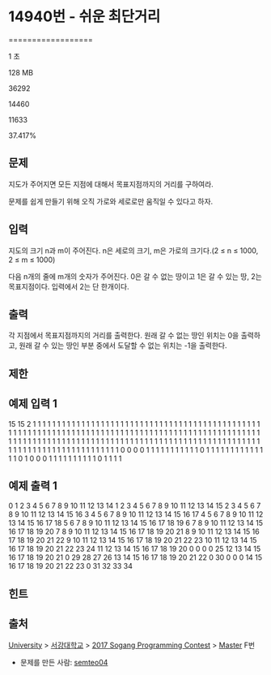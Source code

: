 # 14940번 - 쉬운 최단거리


==================

1 초

128 MB

36292

14460

11633

37.417%

문제
--

지도가 주어지면 모든 지점에 대해서 목표지점까지의 거리를 구하여라.

문제를 쉽게 만들기 위해 오직 가로와 세로로만 움직일 수 있다고 하자.

입력
--

지도의 크기 n과 m이 주어진다. n은 세로의 크기, m은 가로의 크기다.(2 ≤ n ≤ 1000, 2 ≤ m ≤ 1000)

다음 n개의 줄에 m개의 숫자가 주어진다. 0은 갈 수 없는 땅이고 1은 갈 수 있는 땅, 2는 목표지점이다. 입력에서 2는 단 한개이다.

출력
--

각 지점에서 목표지점까지의 거리를 출력한다. 원래 갈 수 없는 땅인 위치는 0을 출력하고, 원래 갈 수 있는 땅인 부분 중에서 도달할 수 없는 위치는 -1을 출력한다.

제한
--

예제 입력 1
-------

15 15
2 1 1 1 1 1 1 1 1 1 1 1 1 1 1
1 1 1 1 1 1 1 1 1 1 1 1 1 1 1
1 1 1 1 1 1 1 1 1 1 1 1 1 1 1
1 1 1 1 1 1 1 1 1 1 1 1 1 1 1
1 1 1 1 1 1 1 1 1 1 1 1 1 1 1
1 1 1 1 1 1 1 1 1 1 1 1 1 1 1
1 1 1 1 1 1 1 1 1 1 1 1 1 1 1
1 1 1 1 1 1 1 1 1 1 1 1 1 1 1
1 1 1 1 1 1 1 1 1 1 1 1 1 1 1
1 1 1 1 1 1 1 1 1 1 1 1 1 1 1
1 1 1 1 1 1 1 1 1 1 1 1 1 1 1
1 1 1 1 1 1 1 1 1 1 0 0 0 0 1
1 1 1 1 1 1 1 1 1 1 0 1 1 1 1
1 1 1 1 1 1 1 1 1 1 0 1 0 0 0
1 1 1 1 1 1 1 1 1 1 0 1 1 1 1

예제 출력 1
-------

0 1 2 3 4 5 6 7 8 9 10 11 12 13 14
1 2 3 4 5 6 7 8 9 10 11 12 13 14 15
2 3 4 5 6 7 8 9 10 11 12 13 14 15 16
3 4 5 6 7 8 9 10 11 12 13 14 15 16 17
4 5 6 7 8 9 10 11 12 13 14 15 16 17 18
5 6 7 8 9 10 11 12 13 14 15 16 17 18 19
6 7 8 9 10 11 12 13 14 15 16 17 18 19 20
7 8 9 10 11 12 13 14 15 16 17 18 19 20 21
8 9 10 11 12 13 14 15 16 17 18 19 20 21 22
9 10 11 12 13 14 15 16 17 18 19 20 21 22 23
10 11 12 13 14 15 16 17 18 19 20 21 22 23 24
11 12 13 14 15 16 17 18 19 20 0 0 0 0 25
12 13 14 15 16 17 18 19 20 21 0 29 28 27 26
13 14 15 16 17 18 19 20 21 22 0 30 0 0 0
14 15 16 17 18 19 20 21 22 23 0 31 32 33 34

힌트
--

출처
--

[University](/category/5) > [서강대학교](/category/83) > [2017 Sogang Programming Contest](/category/691) > [Master](/category/detail/1809) F번

*   문제를 만든 사람: [semteo04](/user/semteo04)